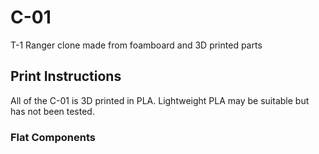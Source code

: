 # C-01
 T-1 Ranger clone made from foamboard and 3D printed parts


## Print Instructions
All of the C-01 is 3D printed in PLA. Lightweight PLA may be suitable but has not been tested.

### Flat Components
